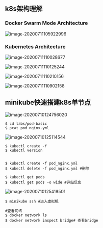 ## k8s架构理解

### Docker Swarm Mode Architecture

![image-20200711105922996](C:\Users\12605\Desktop\PHP_notes\.img\image-20200711105922996.png)

### Kubernetes Architecture

![image-20200711110028677](C:\Users\12605\Desktop\PHP_notes\.img\image-20200711110028677.png)

![image-20200711110125244](C:\Users\12605\Desktop\PHP_notes\.img\image-20200711110125244.png)

![image-20200711110210156](C:\Users\12605\Desktop\PHP_notes\.img\image-20200711110210156.png)

![image-20200711110902158](C:\Users\12605\Desktop\PHP_notes\.img\image-20200711110902158.png)

## minikube快速搭建k8s单节点

![image-20200710124756020](C:\Users\12605\Desktop\PHP_notes\.img\image-20200710124756020.png)



```shell
$ cd labs/pod-basic
$ pcat pod_nginx.yml
```

![image-20200710125114544](C:\Users\12605\Desktop\PHP_notes\.img\image-20200710125114544.png)

```shell
$ kubectl create -f 
$ kubectl version


$ kubectl create -f pod_nginx.yml
$ kubectl delete -f pod_nginx.yml #删除

$ kubectl get pods
$ kubectl get pods -o wide #详细信息

```

![image-20200710125418501](C:\Users\12605\Desktop\PHP_notes\.img\image-20200710125418501.png)

```shell
$ minikube ssh #进入虚拟机

#查看网络
$ docker network ls 
$ docker network inspect bridge# 查看bridge
```

